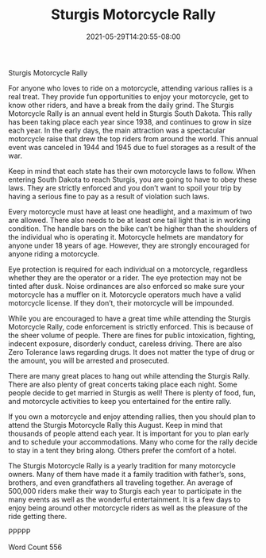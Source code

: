 ﻿---
title: "Sturgis Motorcycle Rally"
date: 2021-05-29T14:20:55-08:00
description: "Motorcycles and Scooters Tips for Web Success"
featured_image: "/images/Motorcycles and Scooters.jpg"
tags: ["Motorcycles and Scooters"]
---

Sturgis Motorcycle Rally

For anyone who loves to ride on a motorcycle, attending various rallies is a real treat. They provide fun opportunities to enjoy your motorcycle, get to know other riders, and have a break from the daily grind. The Sturgis Motorcycle Rally is an annual event held in Sturgis South Dakota. This rally has been taking place each year since 1938, and continues to grow in size each year. In the early days, the main attraction was a spectacular motorcycle raise that drew the top riders from around the world. This annual event was canceled in 1944 and 1945 due to fuel storages as a result of the war.

Keep in mind that each state has their own motorcycle laws to follow. When entering South Dakota to reach Sturgis, you are going to have to obey these laws. They are strictly enforced and you don’t want to spoil your trip by having a serious fine to pay as a result of violation such laws. 

Every motorcycle must have at least one headlight, and a maximum of two are allowed. There also needs to be at least one tail light that is in working condition. The handle bars on the bike can’t be higher than the shoulders of the individual who is operating it. Motorcycle helmets are mandatory for anyone under 18 years of age. However, they are strongly encouraged for anyone riding a motorcycle. 

Eye protection is required for each individual on a motorcycle, regardless whether they are the operator or a rider. The eye protection may not be tinted after dusk. Noise ordinances are also enforced so make sure your motorcycle has a muffler on it. Motorcycle operators much have a valid motorcycle license. If they don’t, their motorcycle will be impounded. 

While you are encouraged to have a great time while attending the Sturgis Motorcycle Rally, code enforcement is strictly enforced. This is because of the sheer volume of people. There are fines for public intoxication, fighting, indecent exposure, disorderly conduct, careless driving. There are also Zero Tolerance laws regarding drugs. It does not matter the type of drug or the amount, you will be arrested and prosecuted. 

There are many great places to hang out while attending the Sturgis Rally. There are also plenty of great concerts taking place each night. Some people decide to get married in Sturgis as well! There is plenty of food, fun, and motorcycle activities to keep you entertained for the entire rally. 

If you own a motorcycle and enjoy attending rallies, then you should plan to attend the Sturgis Motorcycle Rally this August. Keep in mind that thousands of people attend each year. It is important for you to plan early and to schedule your accommodations. Many who come for the rally decide to stay in a tent they bring along. Others prefer the comfort of a hotel. 

The Sturgis Motorcycle Rally is a yearly tradition for many motorcycle owners. Many of them have made it a family tradition with father’s, sons, brothers, and even grandfathers all traveling together. An average of 500,000 riders make their way to Sturgis each year to participate in the many events as well as the wonderful entertainment. It is a few days to enjoy being around other motorcycle riders as well as the pleasure of the ride getting there. 

PPPPP

Word Count 556



